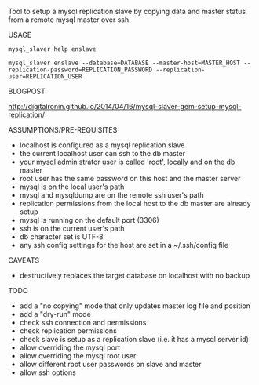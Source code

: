 Tool to setup a mysql replication slave by copying data and master status from a remote mysql master over ssh.

USAGE

    mysql_slaver help enslave

    mysql_slaver enslave --database=DATABASE --master-host=MASTER_HOST --replication-password=REPLICATION_PASSWORD --replication-user=REPLICATION_USER

BLOGPOST

  http://digitalronin.github.io/2014/04/16/mysql-slaver-gem-setup-mysql-replication/

ASSUMPTIONS/PRE-REQUISITES

* localhost is configured as a mysql replication slave
* the current localhost user can ssh to the db master
* your mysql administrator user is called 'root', locally and on the db master
* root user has the same password on this host and the master server
* mysql is on the local user's path
* mysql and mysqldump are on the remote ssh user's path
* replication permissions from the local host to the db master are already setup
* mysql is running on the default port (3306)
* ssh is on the current user's path
* db character set is UTF-8
* any ssh config settings for the host are set in a ~/.ssh/config file

CAVEATS

* destructively replaces the target database on localhost with no backup

TODO

* add a "no copying" mode that only updates master log file and position
* add a "dry-run" mode
* check ssh connection and permissions
* check replication permissions
* check slave is setup as a replication slave (i.e. it has a mysql server id)
* allow overriding the mysql port
* allow overriding the mysql root user
* allow different root user passwords on slave and master
* allow ssh options
